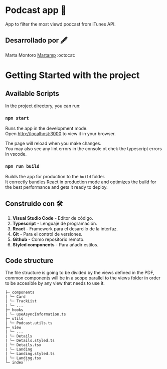 # Podcast app :information_desk_person:

App to filter the most viewd podcast from iTunes API.

## Desarrollado por :fountain_pen:

Marta Montoro [Martamp](https://github.com/Martamp) :octocat:

# Getting Started with the project

## Available Scripts

In the project directory, you can run:

### `npm start`

Runs the app in the development mode.\
Open [http://localhost:3000](http://localhost:3000) to view it in your browser.

The page will reload when you make changes.\
You may also see any lint errors in the console ot chek the typescript errors in vscode.

### `npm run build`

Builds the app for production to the `build` folder.\
It correctly bundles React in production mode and optimizes the build for the best performance and gets it ready to deploy.

## Construido con :hammer_and_wrench:

1. **Visual Studio Code** - Editor de código.
2. **Typescript** - Lenguaje de programación.
3. **React** - Framework para el desarollo de la interfaz.
4. **Git** - Para el control de versiones.
5. **Github** - Como repositorio remoto.
6. **Styled components** - Para añadir estilos.

## Code structure

The file structure is going to be divided by the views defined in the PDF, common components will be in a scope parallel to the views folder in order to be accesible by any view that needs to use it.

````src
├─ components
| └─ Card
| └─ TrackList
| └─ ...
├─ hooks
| └─ useAsyncInformation.ts
├─ utils
| └─ Podcast.utils.ts
├─ view
| └─ ...
| └─ Details
| └─ Details.styled.ts
| └─ Details.tsx
| └─ Landing
| └─ Landing.styled.ts
| └─ Landing.tsx
└─ index```

````
